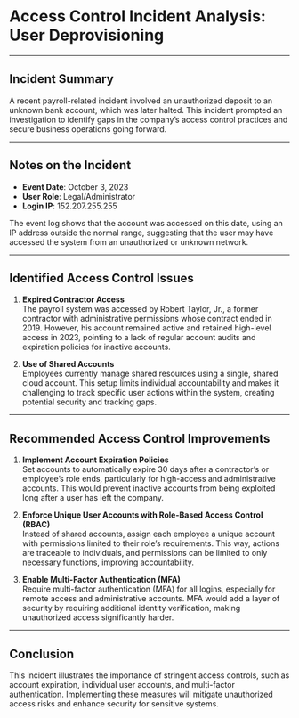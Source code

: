 # Access Control Incident Analysis: User Deprovisioning 

---

## Incident Summary

A recent payroll-related incident involved an unauthorized deposit to an unknown bank account, which was later halted. This incident prompted an investigation to identify gaps in the company’s access control practices and secure business operations going forward.

---

## Notes on the Incident

- **Event Date**: October 3, 2023  
- **User Role**: Legal/Administrator  
- **Login IP**: 152.207.255.255  

The event log shows that the account was accessed on this date, using an IP address outside the normal range, suggesting that the user may have accessed the system from an unauthorized or unknown network.

---

## Identified Access Control Issues

1. **Expired Contractor Access**  
   The payroll system was accessed by Robert Taylor, Jr., a former contractor with administrative permissions whose contract ended in 2019. However, his account remained active and retained high-level access in 2023, pointing to a lack of regular account audits and expiration policies for inactive accounts.

2. **Use of Shared Accounts**  
   Employees currently manage shared resources using a single, shared cloud account. This setup limits individual accountability and makes it challenging to track specific user actions within the system, creating potential security and tracking gaps.

---

## Recommended Access Control Improvements

1. **Implement Account Expiration Policies**  
   Set accounts to automatically expire 30 days after a contractor’s or employee’s role ends, particularly for high-access and administrative accounts. This would prevent inactive accounts from being exploited long after a user has left the company.

2. **Enforce Unique User Accounts with Role-Based Access Control (RBAC)**  
   Instead of shared accounts, assign each employee a unique account with permissions limited to their role’s requirements. This way, actions are traceable to individuals, and permissions can be limited to only necessary functions, improving accountability.

3. **Enable Multi-Factor Authentication (MFA)**  
   Require multi-factor authentication (MFA) for all logins, especially for remote access and administrative accounts. MFA would add a layer of security by requiring additional identity verification, making unauthorized access significantly harder.

---

## Conclusion

This incident illustrates the importance of stringent access controls, such as account expiration, individual user accounts, and multi-factor authentication. Implementing these measures will mitigate unauthorized access risks and enhance security for sensitive systems.
